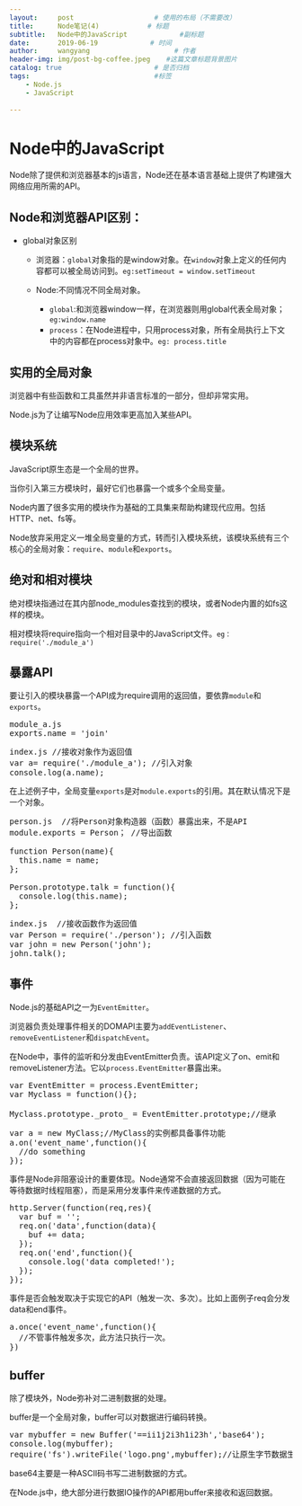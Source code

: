 ```yaml
---
layout:     post                    # 使用的布局（不需要改）
title:      Node笔记(4)            # 标题 
subtitle:   Node中的JavaScript             #副标题
date:       2019-06-19             # 时间
author:     wangyang                     # 作者
header-img: img/post-bg-coffee.jpeg    #这篇文章标题背景图片
catalog: true                       # 是否归档
tags:                               #标签
    - Node.js
    - JavaScript
     
---
```



Node中的JavaScript
===================

Node除了提供和浏览器基本的js语言，Node还在基本语言基础上提供了构建强大网络应用所需的API。

Node和浏览器API区别：
--------------------

* global对象区别
	
	* 浏览器：`global`对象指的是window对象。在`window`对象上定义的任何内容都可以被全局访问到。`eg:setTimeout = window.setTimeout`
	* Node:不同情况不同全局对象。

		*  `global`:和浏览器window一样，在浏览器则用global代表全局对象；`eg:window.name`
		*  `process`：在Node进程中，只用process对象，所有全局执行上下文中的内容都在process对象中。`eg: process.title`

实用的全局对象
--------------------

浏览器中有些函数和工具虽然并非语言标准的一部分，但却非常实用。

Node.js为了让编写Node应用效率更高加入某些API。

模块系统
----------------
JavaScript原生态是一个全局的世界。

当你引入第三方模块时，最好它们也暴露一个或多个全局变量。

Node内置了很多实用的模块作为基础的工具集来帮助构建现代应用。包括HTTP、net、fs等。

Node放弃采用定义一堆全局变量的方式，转而引入模块系统，该模块系统有三个核心的全局对象：`require`、`module`和`exports`。


绝对和相对模块
-------------------
绝对模块指通过在其内部node_modules查找到的模块，或者Node内置的如fs这样的模块。

相对模块将require指向一个相对目录中的JavaScript文件。`eg：require('./module_a')`

暴露API
---------------
要让引入的模块暴露一个API成为require调用的返回值，要依靠`module`和`exports`。

<pre>module_a.js 
exports.name = 'join'</pre>
<pre>index.js //接收对象作为返回值
var a= require('./module_a'); //引入对象
console.log(a.name);</pre>

在上述例子中，全局变量`exports`是对`module.exports`的引用。其在默认情况下是一个对象。

<pre>person.js  //将Person对象构造器（函数）暴露出来，不是API
module.exports = Person； //导出函数

function Person(name){
  this.name = name;
};

Person.prototype.talk = function(){
  console.log(this.name);
};</pre>

<pre>index.js  //接收函数作为返回值
var Person = require('./person'); //引入函数
var john = new Person('john');
john.talk();</pre>

事件
---------------------
Node.js的基础API之一为`EventEmitter`。

浏览器负责处理事件相关的DOMAPI主要为`addEventListener`、`removeEventListener`和`dispatchEvent`。

在Node中，事件的监听和分发由EventEmitter负责。该API定义了on、emit和removeListener方法。它以`process.EventEmitter`暴露出来。
<pre>var EventEmitter = process.EventEmitter;
var Myclass = function(){};

Myclass.prototype._proto_ = EventEmitter.prototype;//继承</pre>

<pre>var a = new MyClass;//MyClass的实例都具备事件功能
a.on('event_name',function(){
  //do something
});</pre>

事件是Node非阻塞设计的重要体现。Node通常不会直接返回数据（因为可能在等待数据时线程阻塞），而是采用分发事件来传递数据的方式。

<pre>http.Server(function(req,res){
  var buf = '';
  req.on('data',function(data){
	buf += data;
  });
  req.on('end',function(){
    console.log('data completed!');
  });
});</pre>

事件是否会触发取决于实现它的API（触发一次、多次）。比如上面例子req会分发data和end事件。

<pre>a.once('event_name',function(){
  //不管事件触发多次，此方法只执行一次。
})</pre>

buffer
---------------------------

除了模块外，Node弥补对二进制数据的处理。

buffer是一个全局对象，buffer可以对数据进行编码转换。
<pre>var mybuffer = new Buffer('==ii1j2i3h1i23h','base64');
console.log(mybuffer);
require('fs').writeFile('logo.png',mybuffer);//让原生字节数据生成图片</pre>

base64主要是一种ASCII码书写二进制数据的方式。

在Node.js中，绝大部分进行数据IO操作的API都用buffer来接收和返回数据。